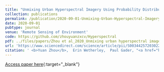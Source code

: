 ```yaml
---
title: "Unmixing Urban Hyperspectral Imagery Using Probability Distributions to Represent Endmember Variability"
collection: publications
permalink: /publication/2020-09-01-Unmixing-Urban-Hyperspectral-Imagery-Using-Probability-Distributions-to-Represent-Endmember-Variability
date: 2020-09-01
pubtype: journal
venue: 'Remote Sensing of Environment'
code: https://github.com/zhouyuanzxcv/Hyperspectral
pdf: ../files/papers/Zhou et al_2020_Unmixing urban hyperspectral imagery using probability distributions to represent endmember variability.pdf
url: 'https://www.sciencedirect.com/science/article/pii/S0034425720302273'
citation: ' <b>Yuan Zhou</b>,  Erin Wetherley,  Paul Gader, "<a href="https://www.sciencedirect.com/science/article/pii/S0034425720302273">Unmixing Urban Hyperspectral Imagery Using Probability Distributions to Represent Endmember Variability</a>." <i>Remote Sensing of Environment</i>, 2020.'
---
```

[Access paper here](https://www.sciencedirect.com/science/article/pii/S0034425720302273){:target="_blank"}

